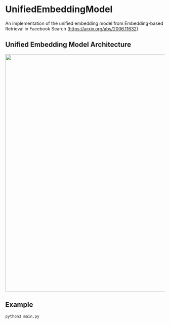 # UnifiedEmbeddingModel

An implementation of the unified embedding model from Embedding-based Retrieval in Facebook Search (https://arxiv.org/abs/2006.11632).

## Unified Embedding Model Architecture

<img src="https://github.com/liyinxiao/UnifiedEmbeddingModel/blob/main/assets/model_architecture.png" width=750 />

## Example

```
python3 main.py
```
